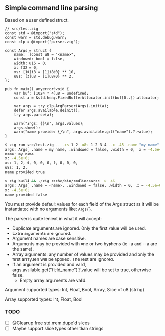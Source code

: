 ## Simple command line parsing

Based on a user defined struct.

```zig
// src/test.zig
const std = @import("std");
const warn = std.debug.warn;
const clp = @import("parser.zig");

const Args = struct {
    name: []const u8 = "<name>",
    windowed: bool = false,
    width: u16 = 0,
    x: f32 = 0,
    xs: [10]i8 = [1]i8{0} ** 10,
    u8s: [2]u8 = [1]u8{0} ** 2,
};

pub fn main() anyerror!void {
    var buf: [1024 * 4]u8 = undefined;
    const a = &std.heap.FixedBufferAllocator.init(buf[0..]).allocator;

    var args = try clp.ArgParser(Args).init(a);
    defer args.available.deinit();
    try args.parse(a);

    warn("args: {}\n", args.values);
    args.show();
    warn("name provided {}\n", args.available.get("name").?.value);
}

```

```bash
$ zig run src/test.zig -- -xs 1 2 -u8s 1 2 3 4 --x -45 -name "my name"
args: Args{ .name = my name, .windowed = false, .width = 0, .x = -4.5e+01, .xs = i8@7fff092f7730, .u8s =  }
name: my name
x: -4.5e+01
xs: 1, 2, 0, 0, 0, 0, 0, 0, 0, 0,
u8s: 1, 2,
name provided true
```

```bash
$ zig build && ./zig-cache/bin/cmdlineparse -x -45
args: Args{ .name = <name>, .windowed = false, .width = 0, .x = -4.5e+01, .xs = i8@7ffe165b87a0, .u8s =  }
x: -4.5e+01
name provided false
```

You must provide default values for each field of the Args struct as it will be instantiated with no arguments like: `Args{}`.

The parser is quite lenient in what it will accept:
 - Duplicate arguments are ignored.  Only the first value will be used.
 - Extra arguments are ignored.
 - Argument names are case sensitive.
 - Arguments may be provided with one or two hyphens (ie -a and --a are the same).
 - Array arguments: any number of values may be provided and only the first array.len will be applied.  The rest are ignored.
 - If an argument is provided and valid, args.available.get("field_name").?.value will be set to true, otherwise false.
   - Empty array arguments are valid.

Argument supported types: Int, Float, Bool, Array, Slice of u8 (string)

Array supported types: Int, Float, Bool


### TODO
 - [ ] @Cleanup free std.mem.dupe'd slices
 - [ ] Maybe support slice types other than strings